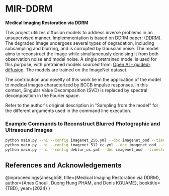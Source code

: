 # MIR-DDRM
**Medical Imaging Restoration via DDRM**

This project utilizes diffusion models to address inverse problems in an unsupervised manner. Implemmentation is based on DDRM paper: ([DDRM](https://github.com/bahjat-kawar/ddrm/tree/master)). The degraded image undergoes several types of degradation, including subsampling and blurring, and is corrupted by Gaussian noise. The model aims to reconstruct the image while simultaneously denoising it from both observation noise and model noise. A single pretrained model is used for this purpose, with pretrained models sourced from: [Open AI - guided-diffusion](https://github.com/openai/guided-diffusion). The models are trained on the ImageNet dataset.

The contribution and novelty of this work lie in the application of the model to medical images characterized by BCCB impulse responses. In this context, Singular Value Decomposition (SVD) is replaced by spectral decomposition in the Fourier space.

Refer to the author's original description in "Sampling from the model" for the different arguments used in the command line execution.

### Example Commands to Reconstruct Blurred Photographic and Ultrasound Images

```bash
python main.py --ni --config imagenet_256.yml --doc imagenet_ood --timesteps 20 --eta 0.85 --etaB 1 --deg deblur_bccb --sigma_0 0 -i deblur_imgnet_256_sigma_0
python main.py --ni --config imagenet_512_cc.yml --doc imagenet_ood --timesteps 20 --eta 0.85 --etaB 1 --deg deblur_bccb --sigma_0 0 -i deblur_imgnet__512_sigma_0
python main.py --ni --config deblur_us.yml --doc imagenet_ood --timesteps 20 --eta 0.85 --etaB 1 --deg deblur_bccb --sigma_0 0 -i deblur_us_sigma_0
```

## References and Acknowledgements

@inproceedings{anesgh58,
    title={Medical Imaging Restoration via DDRM},
    author={Anes Ghouli, Duong Hung PHAM, and Denis KOUAME},
    booktitle={TBD},
    year={2024}
}
